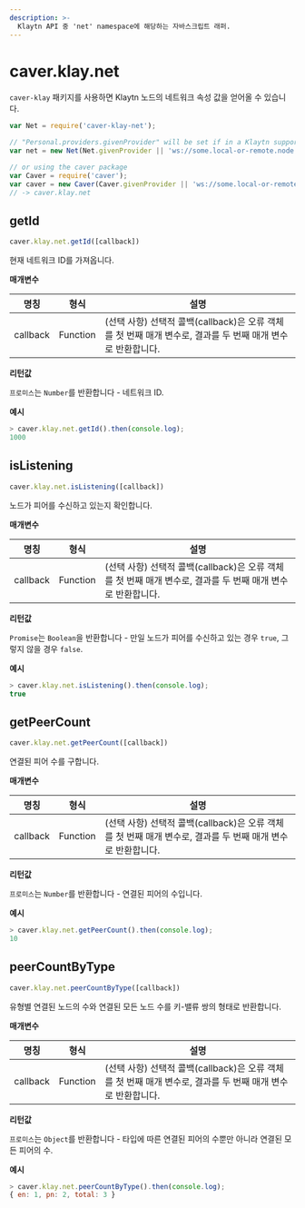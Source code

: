 ```yaml
---
description: >-
  Klaytn API 중 'net' namespace에 해당하는 자바스크립트 래퍼.
---
```


# caver.klay.net <a id="caver-klay-net"></a>

`caver-klay` 패키지를 사용하면 Klaytn 노드의 네트워크 속성 값을 얻어올 수 있습니다.

```javascript
var Net = require('caver-klay-net');

// "Personal.providers.givenProvider" will be set if in a Klaytn supported browser.
var net = new Net(Net.givenProvider || 'ws://some.local-or-remote.node:8552');

// or using the caver package
var Caver = require('caver');
var caver = new Caver(Caver.givenProvider || 'ws://some.local-or-remote.node:8552');
// -> caver.klay.net
```


## getId <a id="getid"></a>

```javascript
caver.klay.net.getId([callback])
```

현재 네트워크 ID를 가져옵니다.

**매개변수**

| 명칭       | 형식       | 설명                                                                   |
| -------- | -------- | -------------------------------------------------------------------- |
| callback | Function | (선택 사항) 선택적 콜백(callback)은 오류 객체를 첫 번째 매개 변수로, 결과를 두 번째 매개 변수로 반환합니다. |

**리턴값**

`프로미스`는 `Number`를 반환합니다 - 네트워크 ID.

**예시**

```javascript
> caver.klay.net.getId().then(console.log);
1000
```


## isListening <a id="islistening"></a>

```javascript
caver.klay.net.isListening([callback])
```

노드가 피어를 수신하고 있는지 확인합니다.

**매개변수**

| 명칭       | 형식       | 설명                                                                   |
| -------- | -------- | -------------------------------------------------------------------- |
| callback | Function | (선택 사항) 선택적 콜백(callback)은 오류 객체를 첫 번째 매개 변수로, 결과를 두 번째 매개 변수로 반환합니다. |

**리턴값**

`Promise`는 `Boolean`을 반환합니다 - 만일 노드가 피어를 수신하고 있는 경우 `true`, 그렇지 않을 경우 `false`.

**예시**

```javascript
> caver.klay.net.isListening().then(console.log);
true
```


## getPeerCount <a id="getpeercount"></a>

```javascript
caver.klay.net.getPeerCount([callback])
```

연결된 피어 수를 구합니다.

**매개변수**

| 명칭       | 형식       | 설명                                                                   |
| -------- | -------- | -------------------------------------------------------------------- |
| callback | Function | (선택 사항) 선택적 콜백(callback)은 오류 객체를 첫 번째 매개 변수로, 결과를 두 번째 매개 변수로 반환합니다. |

**리턴값**

`프로미스`는 `Number`를 반환합니다 - 연결된 피어의 수입니다.

**예시**

```javascript
> caver.klay.net.getPeerCount().then(console.log);
10
```

## peerCountByType <a id="peercountbytype"></a>

```javascript
caver.klay.net.peerCountByType([callback])
```

유형별 연결된 노드의 수와 연결된 모든 노드 수를 키-밸류 쌍의 형태로 반환합니다.

**매개변수**

| 명칭       | 형식       | 설명                                                                   |
| -------- | -------- | -------------------------------------------------------------------- |
| callback | Function | (선택 사항) 선택적 콜백(callback)은 오류 객체를 첫 번째 매개 변수로, 결과를 두 번째 매개 변수로 반환합니다. |

**리턴값**

`프로미스`는 `Object`를 반환합니다 - 타입에 따른 연결된 피어의 수뿐만 아니라 연결된 모든 피어의 수.

**예시**

```javascript
> caver.klay.net.peerCountByType().then(console.log);
{ en: 1, pn: 2, total: 3 }
```
